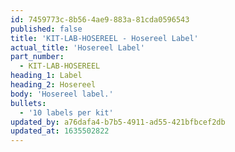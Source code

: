 ```yaml
---
id: 7459773c-8b56-4ae9-883a-81cda0596543
published: false
title: 'KIT-LAB-HOSEREEL - Hosereel Label'
actual_title: 'Hosereel Label'
part_number:
  - KIT-LAB-HOSEREEL
heading_1: Label
heading_2: Hosereel
body: 'Hosereel label.'
bullets:
  - '10 labels per kit'
updated_by: a76dafa4-b7b5-4911-ad55-421bfbcef2db
updated_at: 1635502822
---
```

